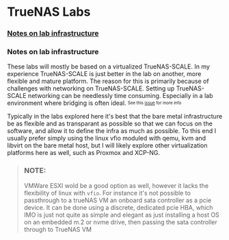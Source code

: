 # TrueNAS Labs

### [Notes on lab infrastructure](#notes-on-lab-infrastructure)

### Notes on lab infrastructure

These labs will mostly be based on a virtualized TrueNAS-SCALE. In my experience TrueNAS-SCALE is just better in the lab on another, 
more flexible and mature platform. 
The reason for this is primarily because of challenges with networking on TrueNAS-SCALE. Setting up TrueNAS-SCALE networking can be needlessly time consuming.
Especially in a lab environment where bridging is often ideal. <sup><sub>See this [issue](https://ixsystems.atlassian.net/browse/NAS-118915) for more info</sub></sup>

Typically in the labs explored here it's best that the bare metal infrastructure be as flexible and as transparant as possible so that we can focus on the software, 
and allow it to define the infra as much as possible. To this end I usually prefer simply using the linux vfio moduled with qemu, kvm and libvirt on the bare metal host, 
but I will likely explore other virtualization platforms here as well, such as Proxmox and XCP-NG.

> ### NOTE:
> VMWare ESXI wold be a good option as well, however it lacks the flexibility of linux with `vfio`. 
> For instance it's not possible to passthrough to a trueNAS VM an onboard sata controller as a pcie device.
> It can be done using a discrete, dedicated pcie HBA, which IMO is just not quite as simple and elegant as just installing
> a host OS on an embedded m.2 or nvme drive, then passing the sata controller through to TrueNAS VM 
